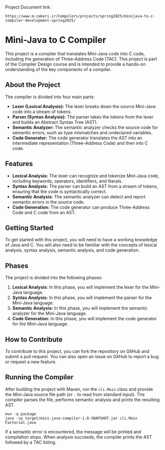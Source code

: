 Project Document link:
```
https://www.m-zakeri.ir/Compilers/projects/spring2025/minijava-to-c-compiler-development-spring2025/
```

# Mini-Java to C Compiler

This project is a compiler that translates Mini-Java code into C code, including the generation of Three-Address Code (TAC). This project is part of the Compiler Design course and is intended to provide a hands-on understanding of the key components of a compiler.

## About the Project

The compiler is divided into four main parts:

* **Lexer (Lexical Analysis):** The lexer breaks down the source Mini-Java code into a stream of tokens.
* **Parser (Syntax Analysis):** The parser takes the tokens from the lexer and builds an Abstract Syntax Tree (AST).
* **Semantic Analyzer:** The semantic analyzer checks the source code for semantic errors, such as type mismatches and undeclared variables.
* **Code Generator:** The code generator translates the AST into an intermediate representation (Three-Address Code) and then into C code.

## Features

* **Lexical Analysis:** The lexer can recognize and tokenize Mini-Java code, including keywords, operators, identifiers, and literals.
* **Syntax Analysis:** The parser can build an AST from a stream of tokens, ensuring that the code is syntactically correct.
* **Semantic Analysis:** The semantic analyzer can detect and report semantic errors in the source code.
* **Code Generation:** The code generator can produce Three-Address Code and C code from an AST.

## Getting Started

To get started with this project, you will need to have a working knowledge of Java and C. You will also need to be familiar with the concepts of lexical analysis, syntax analysis, semantic analysis, and code generation.

## Phases

The project is divided into the following phases:

1.  **Lexical Analysis:** In this phase, you will implement the lexer for the Mini-Java language.
2.  **Syntax Analysis:** In this phase, you will implement the parser for the Mini-Java language.
3.  **Semantic Analysis:** In this phase, you will implement the semantic analyzer for the Mini-Java language.
4.  **Code Generation:** In this phase, you will implement the code generator for the Mini-Java language.

## How to Contribute

To contribute to this project, you can fork the repository on GitHub and submit a pull request. You can also open an issue on GitHub to report a bug or request a new feature.

## Running the Compiler

After building the project with Maven, run the `cli.Main` class and provide the
Mini-Java source file path (or `-` to read from standard input). The compiler
parses the file, performs semantic analysis and prints the resulting AST.

```
mvn -q package
java -cp target/mini-java-compiler-1.0-SNAPSHOT.jar cli.Main Factorial.java
```

If a semantic error is encountered, the message will be printed and compilation stops. When analysis succeeds, the compiler prints the AST followed by a TAC
listing.
